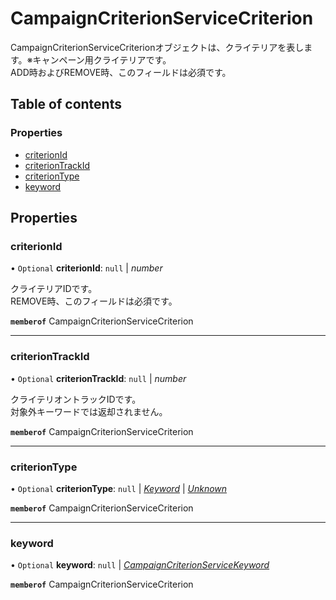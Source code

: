 # CampaignCriterionServiceCriterion


<div lang=\"ja\">CampaignCriterionServiceCriterionオブジェクトは、クライテリアを表します。※キャンペーン用クライテリアです。<br> ADD時およびREMOVE時、このフィールドは必須です。</div> 

## Table of contents

### Properties

- [criterionId](campaigncriterionservicecriterion.md#criterionid)
- [criterionTrackId](campaigncriterionservicecriterion.md#criteriontrackid)
- [criterionType](campaigncriterionservicecriterion.md#criteriontype)
- [keyword](campaigncriterionservicecriterion.md#keyword)

## Properties

### criterionId

• `Optional` **criterionId**: ``null`` \| *number*

<div lang=\"ja\">クライテリアIDです。<br> REMOVE時、このフィールドは必須です。</div> 

**`memberof`** CampaignCriterionServiceCriterion

___

### criterionTrackId

• `Optional` **criterionTrackId**: ``null`` \| *number*

<div lang=\"ja\">クライテリオントラックIDです。<br> 対象外キーワードでは返却されません。</div> 

**`memberof`** CampaignCriterionServiceCriterion

___

### criterionType

• `Optional` **criterionType**: ``null`` \| [*Keyword*](./enums/campaigncriterionservicecriteriontype.md#keyword) \| [*Unknown*](./enums/campaigncriterionservicecriteriontype.md#unknown)

**`memberof`** CampaignCriterionServiceCriterion

___

### keyword

• `Optional` **keyword**: ``null`` \| [*CampaignCriterionServiceKeyword*](campaigncriterionservicekeyword.md)

**`memberof`** CampaignCriterionServiceCriterion
